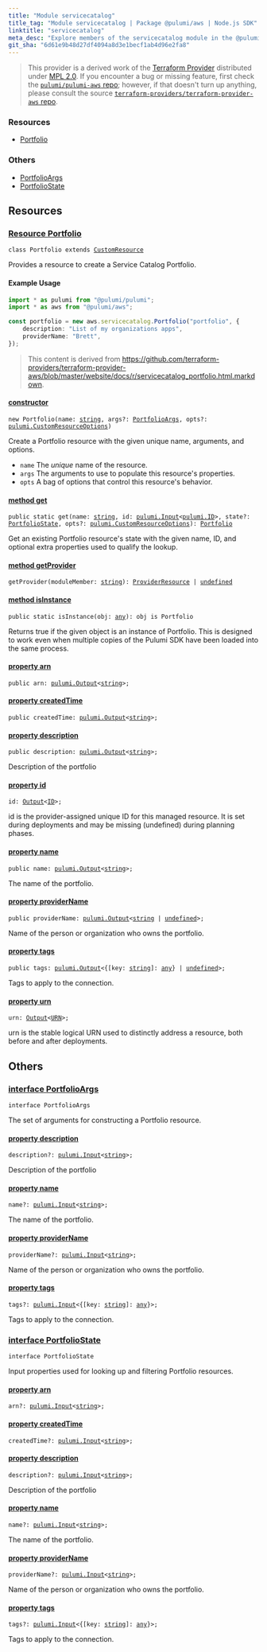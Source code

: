 ```yaml
---
title: "Module servicecatalog"
title_tag: "Module servicecatalog | Package @pulumi/aws | Node.js SDK"
linktitle: "servicecatalog"
meta_desc: "Explore members of the servicecatalog module in the @pulumi/aws package."
git_sha: "6d61e9b48d27df4094a8d3e1becf1ab4d96e2fa8"
---
```


<!-- WARNING: this page was generated by a tool. Do not edit it by hand. -->
<!-- To change it, please see https://github.com/pulumi/docs/tree/master/tools/tscdocgen. -->


> This provider is a derived work of the [Terraform Provider](https://github.com/terraform-providers/terraform-provider-aws)
> distributed under [MPL 2.0](https://www.mozilla.org/en-US/MPL/2.0/). If you encounter a bug or missing feature,
> first check the [`pulumi/pulumi-aws` repo](https://github.com/pulumi/pulumi-aws/issues); however, if that doesn't turn up anything,
> please consult the source [`terraform-providers/terraform-provider-aws` repo](https://github.com/terraform-providers/terraform-provider-aws/issues).





<h3>Resources</h3>
<ul class="api">
    <li><a href="#Portfolio"><span class="symbol resource"></span>Portfolio</a></li>
</ul>


<h3>Others</h3>
<ul class="api">
    <li><a href="#PortfolioArgs"><span class="symbol api"></span>PortfolioArgs</a></li>
    <li><a href="#PortfolioState"><span class="symbol api"></span>PortfolioState</a></li>
</ul>


<h2 id="resources">Resources</h2>
<h3 class="pdoc-module-header" id="Portfolio" data-link-title="Portfolio">
    <a href="https://github.com/pulumi/pulumi-aws/blob/{{< param git_sha >}}/sdk/nodejs/servicecatalog/portfolio.ts#L24">
        Resource <strong>Portfolio</strong>
    </a>
</h3>

<pre class="highlight"><code><span class='kr'>class</span> <span class='nx'>Portfolio</span> <span class='kr'>extends</span> <a href='/docs/reference/pkg/nodejs/pulumi/pulumi/#CustomResource'>CustomResource</a></code></pre>

Provides a resource to create a Service Catalog Portfolio.

#### Example Usage

```typescript
import * as pulumi from "@pulumi/pulumi";
import * as aws from "@pulumi/aws";

const portfolio = new aws.servicecatalog.Portfolio("portfolio", {
    description: "List of my organizations apps",
    providerName: "Brett",
});
```

> This content is derived from https://github.com/terraform-providers/terraform-provider-aws/blob/master/website/docs/r/servicecatalog_portfolio.html.markdown.

<h4 class="pdoc-member-header" id="Portfolio-constructor">
<a class="pdoc-child-name" href="https://github.com/pulumi/pulumi-aws/blob/{{< param git_sha >}}/sdk/nodejs/servicecatalog/portfolio.ts#L68"> <b>constructor</b></a>
</h4>


<pre class="highlight"><code><span class='kd'></span><span class='kd'>new</span> Portfolio(name: <span class='kd'><a href='https://developer.mozilla.org/en-US/docs/Web/JavaScript/Reference/Global_Objects/String'>string</a></span>, args?: <a href='#PortfolioArgs'>PortfolioArgs</a>, opts?: <a href='/docs/reference/pkg/nodejs/pulumi/pulumi/#CustomResourceOptions'>pulumi.CustomResourceOptions</a>)</code></pre>


Create a Portfolio resource with the given unique name, arguments, and options.

* `name` The _unique_ name of the resource.
* `args` The arguments to use to populate this resource&#39;s properties.
* `opts` A bag of options that control this resource&#39;s behavior.

<h4 class="pdoc-member-header" id="Portfolio-get">
<a class="pdoc-child-name" href="https://github.com/pulumi/pulumi-aws/blob/{{< param git_sha >}}/sdk/nodejs/servicecatalog/portfolio.ts#L33">method <b>get</b></a>
</h4>


<pre class="highlight"><code><span class='kd'>public static </span>get(name: <span class='kd'><a href='https://developer.mozilla.org/en-US/docs/Web/JavaScript/Reference/Global_Objects/String'>string</a></span>, id: <a href='/docs/reference/pkg/nodejs/pulumi/pulumi/#Input'>pulumi.Input</a>&lt;<a href='/docs/reference/pkg/nodejs/pulumi/pulumi/#ID'>pulumi.ID</a>&gt;, state?: <a href='#PortfolioState'>PortfolioState</a>, opts?: <a href='/docs/reference/pkg/nodejs/pulumi/pulumi/#CustomResourceOptions'>pulumi.CustomResourceOptions</a>): <a href='#Portfolio'>Portfolio</a></code></pre>


Get an existing Portfolio resource's state with the given name, ID, and optional extra
properties used to qualify the lookup.

<h4 class="pdoc-member-header" id="Portfolio-getProvider">
<a class="pdoc-child-name" href="https://github.com/pulumi/pulumi-aws/blob/{{< param git_sha >}}/sdk/nodejs/servicecatalog/portfolio.ts#L24">method <b>getProvider</b></a>
</h4>


<pre class="highlight"><code><span class='kd'></span>getProvider(moduleMember: <span class='kd'><a href='https://developer.mozilla.org/en-US/docs/Web/JavaScript/Reference/Global_Objects/String'>string</a></span>): <a href='/docs/reference/pkg/nodejs/pulumi/pulumi/#ProviderResource'>ProviderResource</a> | <span class='kd'><a href='https://developer.mozilla.org/en-US/docs/Web/JavaScript/Reference/Global_Objects/undefined'>undefined</a></span></code></pre>

<h4 class="pdoc-member-header" id="Portfolio-isInstance">
<a class="pdoc-child-name" href="https://github.com/pulumi/pulumi-aws/blob/{{< param git_sha >}}/sdk/nodejs/servicecatalog/portfolio.ts#L44">method <b>isInstance</b></a>
</h4>


<pre class="highlight"><code><span class='kd'>public static </span>isInstance(obj: <span class='kd'><a href='https://www.typescriptlang.org/docs/handbook/basic-types.html#any'>any</a></span>): obj is Portfolio</code></pre>


Returns true if the given object is an instance of Portfolio.  This is designed to work even
when multiple copies of the Pulumi SDK have been loaded into the same process.

<h4 class="pdoc-member-header" id="Portfolio-arn">
<a class="pdoc-child-name" href="https://github.com/pulumi/pulumi-aws/blob/{{< param git_sha >}}/sdk/nodejs/servicecatalog/portfolio.ts#L51">property <b>arn</b></a>
</h4>

<pre class="highlight"><code><span class='kd'>public </span>arn: <a href='/docs/reference/pkg/nodejs/pulumi/pulumi/#Output'>pulumi.Output</a>&lt;<span class='kd'><a href='https://developer.mozilla.org/en-US/docs/Web/JavaScript/Reference/Global_Objects/String'>string</a></span>&gt;;</code></pre>
<h4 class="pdoc-member-header" id="Portfolio-createdTime">
<a class="pdoc-child-name" href="https://github.com/pulumi/pulumi-aws/blob/{{< param git_sha >}}/sdk/nodejs/servicecatalog/portfolio.ts#L52">property <b>createdTime</b></a>
</h4>

<pre class="highlight"><code><span class='kd'>public </span>createdTime: <a href='/docs/reference/pkg/nodejs/pulumi/pulumi/#Output'>pulumi.Output</a>&lt;<span class='kd'><a href='https://developer.mozilla.org/en-US/docs/Web/JavaScript/Reference/Global_Objects/String'>string</a></span>&gt;;</code></pre>
<h4 class="pdoc-member-header" id="Portfolio-description">
<a class="pdoc-child-name" href="https://github.com/pulumi/pulumi-aws/blob/{{< param git_sha >}}/sdk/nodejs/servicecatalog/portfolio.ts#L56">property <b>description</b></a>
</h4>

<pre class="highlight"><code><span class='kd'>public </span>description: <a href='/docs/reference/pkg/nodejs/pulumi/pulumi/#Output'>pulumi.Output</a>&lt;<span class='kd'><a href='https://developer.mozilla.org/en-US/docs/Web/JavaScript/Reference/Global_Objects/String'>string</a></span>&gt;;</code></pre>

Description of the portfolio

<h4 class="pdoc-member-header" id="Portfolio-id">
<a class="pdoc-child-name" href="https://github.com/pulumi/pulumi-aws/blob/{{< param git_sha >}}/sdk/nodejs/servicecatalog/portfolio.ts#L24">property <b>id</b></a>
</h4>

<pre class="highlight"><code><span class='kd'></span>id: <a href='/docs/reference/pkg/nodejs/pulumi/pulumi/#Output'>Output</a>&lt;<a href='/docs/reference/pkg/nodejs/pulumi/pulumi/#ID'>ID</a>&gt;;</code></pre>

id is the provider-assigned unique ID for this managed resource.  It is set during
deployments and may be missing (undefined) during planning phases.

<h4 class="pdoc-member-header" id="Portfolio-name">
<a class="pdoc-child-name" href="https://github.com/pulumi/pulumi-aws/blob/{{< param git_sha >}}/sdk/nodejs/servicecatalog/portfolio.ts#L60">property <b>name</b></a>
</h4>

<pre class="highlight"><code><span class='kd'>public </span>name: <a href='/docs/reference/pkg/nodejs/pulumi/pulumi/#Output'>pulumi.Output</a>&lt;<span class='kd'><a href='https://developer.mozilla.org/en-US/docs/Web/JavaScript/Reference/Global_Objects/String'>string</a></span>&gt;;</code></pre>

The name of the portfolio.

<h4 class="pdoc-member-header" id="Portfolio-providerName">
<a class="pdoc-child-name" href="https://github.com/pulumi/pulumi-aws/blob/{{< param git_sha >}}/sdk/nodejs/servicecatalog/portfolio.ts#L64">property <b>providerName</b></a>
</h4>

<pre class="highlight"><code><span class='kd'>public </span>providerName: <a href='/docs/reference/pkg/nodejs/pulumi/pulumi/#Output'>pulumi.Output</a>&lt;<span class='kd'><a href='https://developer.mozilla.org/en-US/docs/Web/JavaScript/Reference/Global_Objects/String'>string</a></span> | <span class='kd'><a href='https://developer.mozilla.org/en-US/docs/Web/JavaScript/Reference/Global_Objects/undefined'>undefined</a></span>&gt;;</code></pre>

Name of the person or organization who owns the portfolio.

<h4 class="pdoc-member-header" id="Portfolio-tags">
<a class="pdoc-child-name" href="https://github.com/pulumi/pulumi-aws/blob/{{< param git_sha >}}/sdk/nodejs/servicecatalog/portfolio.ts#L68">property <b>tags</b></a>
</h4>

<pre class="highlight"><code><span class='kd'>public </span>tags: <a href='/docs/reference/pkg/nodejs/pulumi/pulumi/#Output'>pulumi.Output</a>&lt;{[key: <span class='kd'><a href='https://developer.mozilla.org/en-US/docs/Web/JavaScript/Reference/Global_Objects/String'>string</a></span>]: <span class='kd'><a href='https://www.typescriptlang.org/docs/handbook/basic-types.html#any'>any</a></span>} | <span class='kd'><a href='https://developer.mozilla.org/en-US/docs/Web/JavaScript/Reference/Global_Objects/undefined'>undefined</a></span>&gt;;</code></pre>

Tags to apply to the connection.

<h4 class="pdoc-member-header" id="Portfolio-urn">
<a class="pdoc-child-name" href="https://github.com/pulumi/pulumi-aws/blob/{{< param git_sha >}}/sdk/nodejs/servicecatalog/portfolio.ts#L24">property <b>urn</b></a>
</h4>

<pre class="highlight"><code><span class='kd'></span>urn: <a href='/docs/reference/pkg/nodejs/pulumi/pulumi/#Output'>Output</a>&lt;<a href='/docs/reference/pkg/nodejs/pulumi/pulumi/#URN'>URN</a>&gt;;</code></pre>

urn is the stable logical URN used to distinctly address a resource, both before and after
deployments.



<h2 id="apis">Others</h2>
<h3 class="pdoc-module-header" id="PortfolioArgs" data-link-title="PortfolioArgs">
    <a href="https://github.com/pulumi/pulumi-aws/blob/{{< param git_sha >}}/sdk/nodejs/servicecatalog/portfolio.ts#L135">
        interface <strong>PortfolioArgs</strong>
    </a>
</h3>

<pre class="highlight"><code><span class='kr'>interface</span> <span class='nx'>PortfolioArgs</span></code></pre>

The set of arguments for constructing a Portfolio resource.

<h4 class="pdoc-member-header" id="PortfolioArgs-description">
<a class="pdoc-child-name" href="https://github.com/pulumi/pulumi-aws/blob/{{< param git_sha >}}/sdk/nodejs/servicecatalog/portfolio.ts#L139">property <b>description</b></a>
</h4>

<pre class="highlight"><code><span class='kd'></span>description?: <a href='/docs/reference/pkg/nodejs/pulumi/pulumi/#Input'>pulumi.Input</a>&lt;<span class='kd'><a href='https://developer.mozilla.org/en-US/docs/Web/JavaScript/Reference/Global_Objects/String'>string</a></span>&gt;;</code></pre>

Description of the portfolio

<h4 class="pdoc-member-header" id="PortfolioArgs-name">
<a class="pdoc-child-name" href="https://github.com/pulumi/pulumi-aws/blob/{{< param git_sha >}}/sdk/nodejs/servicecatalog/portfolio.ts#L143">property <b>name</b></a>
</h4>

<pre class="highlight"><code><span class='kd'></span>name?: <a href='/docs/reference/pkg/nodejs/pulumi/pulumi/#Input'>pulumi.Input</a>&lt;<span class='kd'><a href='https://developer.mozilla.org/en-US/docs/Web/JavaScript/Reference/Global_Objects/String'>string</a></span>&gt;;</code></pre>

The name of the portfolio.

<h4 class="pdoc-member-header" id="PortfolioArgs-providerName">
<a class="pdoc-child-name" href="https://github.com/pulumi/pulumi-aws/blob/{{< param git_sha >}}/sdk/nodejs/servicecatalog/portfolio.ts#L147">property <b>providerName</b></a>
</h4>

<pre class="highlight"><code><span class='kd'></span>providerName?: <a href='/docs/reference/pkg/nodejs/pulumi/pulumi/#Input'>pulumi.Input</a>&lt;<span class='kd'><a href='https://developer.mozilla.org/en-US/docs/Web/JavaScript/Reference/Global_Objects/String'>string</a></span>&gt;;</code></pre>

Name of the person or organization who owns the portfolio.

<h4 class="pdoc-member-header" id="PortfolioArgs-tags">
<a class="pdoc-child-name" href="https://github.com/pulumi/pulumi-aws/blob/{{< param git_sha >}}/sdk/nodejs/servicecatalog/portfolio.ts#L151">property <b>tags</b></a>
</h4>

<pre class="highlight"><code><span class='kd'></span>tags?: <a href='/docs/reference/pkg/nodejs/pulumi/pulumi/#Input'>pulumi.Input</a>&lt;{[key: <span class='kd'><a href='https://developer.mozilla.org/en-US/docs/Web/JavaScript/Reference/Global_Objects/String'>string</a></span>]: <span class='kd'><a href='https://www.typescriptlang.org/docs/handbook/basic-types.html#any'>any</a></span>}&gt;;</code></pre>

Tags to apply to the connection.

<h3 class="pdoc-module-header" id="PortfolioState" data-link-title="PortfolioState">
    <a href="https://github.com/pulumi/pulumi-aws/blob/{{< param git_sha >}}/sdk/nodejs/servicecatalog/portfolio.ts#L111">
        interface <strong>PortfolioState</strong>
    </a>
</h3>

<pre class="highlight"><code><span class='kr'>interface</span> <span class='nx'>PortfolioState</span></code></pre>

Input properties used for looking up and filtering Portfolio resources.

<h4 class="pdoc-member-header" id="PortfolioState-arn">
<a class="pdoc-child-name" href="https://github.com/pulumi/pulumi-aws/blob/{{< param git_sha >}}/sdk/nodejs/servicecatalog/portfolio.ts#L112">property <b>arn</b></a>
</h4>

<pre class="highlight"><code><span class='kd'></span>arn?: <a href='/docs/reference/pkg/nodejs/pulumi/pulumi/#Input'>pulumi.Input</a>&lt;<span class='kd'><a href='https://developer.mozilla.org/en-US/docs/Web/JavaScript/Reference/Global_Objects/String'>string</a></span>&gt;;</code></pre>
<h4 class="pdoc-member-header" id="PortfolioState-createdTime">
<a class="pdoc-child-name" href="https://github.com/pulumi/pulumi-aws/blob/{{< param git_sha >}}/sdk/nodejs/servicecatalog/portfolio.ts#L113">property <b>createdTime</b></a>
</h4>

<pre class="highlight"><code><span class='kd'></span>createdTime?: <a href='/docs/reference/pkg/nodejs/pulumi/pulumi/#Input'>pulumi.Input</a>&lt;<span class='kd'><a href='https://developer.mozilla.org/en-US/docs/Web/JavaScript/Reference/Global_Objects/String'>string</a></span>&gt;;</code></pre>
<h4 class="pdoc-member-header" id="PortfolioState-description">
<a class="pdoc-child-name" href="https://github.com/pulumi/pulumi-aws/blob/{{< param git_sha >}}/sdk/nodejs/servicecatalog/portfolio.ts#L117">property <b>description</b></a>
</h4>

<pre class="highlight"><code><span class='kd'></span>description?: <a href='/docs/reference/pkg/nodejs/pulumi/pulumi/#Input'>pulumi.Input</a>&lt;<span class='kd'><a href='https://developer.mozilla.org/en-US/docs/Web/JavaScript/Reference/Global_Objects/String'>string</a></span>&gt;;</code></pre>

Description of the portfolio

<h4 class="pdoc-member-header" id="PortfolioState-name">
<a class="pdoc-child-name" href="https://github.com/pulumi/pulumi-aws/blob/{{< param git_sha >}}/sdk/nodejs/servicecatalog/portfolio.ts#L121">property <b>name</b></a>
</h4>

<pre class="highlight"><code><span class='kd'></span>name?: <a href='/docs/reference/pkg/nodejs/pulumi/pulumi/#Input'>pulumi.Input</a>&lt;<span class='kd'><a href='https://developer.mozilla.org/en-US/docs/Web/JavaScript/Reference/Global_Objects/String'>string</a></span>&gt;;</code></pre>

The name of the portfolio.

<h4 class="pdoc-member-header" id="PortfolioState-providerName">
<a class="pdoc-child-name" href="https://github.com/pulumi/pulumi-aws/blob/{{< param git_sha >}}/sdk/nodejs/servicecatalog/portfolio.ts#L125">property <b>providerName</b></a>
</h4>

<pre class="highlight"><code><span class='kd'></span>providerName?: <a href='/docs/reference/pkg/nodejs/pulumi/pulumi/#Input'>pulumi.Input</a>&lt;<span class='kd'><a href='https://developer.mozilla.org/en-US/docs/Web/JavaScript/Reference/Global_Objects/String'>string</a></span>&gt;;</code></pre>

Name of the person or organization who owns the portfolio.

<h4 class="pdoc-member-header" id="PortfolioState-tags">
<a class="pdoc-child-name" href="https://github.com/pulumi/pulumi-aws/blob/{{< param git_sha >}}/sdk/nodejs/servicecatalog/portfolio.ts#L129">property <b>tags</b></a>
</h4>

<pre class="highlight"><code><span class='kd'></span>tags?: <a href='/docs/reference/pkg/nodejs/pulumi/pulumi/#Input'>pulumi.Input</a>&lt;{[key: <span class='kd'><a href='https://developer.mozilla.org/en-US/docs/Web/JavaScript/Reference/Global_Objects/String'>string</a></span>]: <span class='kd'><a href='https://www.typescriptlang.org/docs/handbook/basic-types.html#any'>any</a></span>}&gt;;</code></pre>

Tags to apply to the connection.


